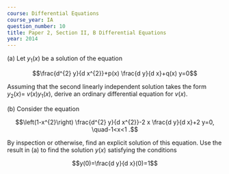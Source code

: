 ```yaml
---
course: Differential Equations
course_year: IA
question_number: 10
title: Paper 2, Section II, B Differential Equations
year: 2014
---
```




(a) Let $y_{1}(x)$ be a solution of the equation

$$\frac{d^{2} y}{d x^{2}}+p(x) \frac{d y}{d x}+q(x) y=0$$

Assuming that the second linearly independent solution takes the form $y_{2}(x)=$ $v(x) y_{1}(x)$, derive an ordinary differential equation for $v(x)$.

(b) Consider the equation

$$\left(1-x^{2}\right) \frac{d^{2} y}{d x^{2}}-2 x \frac{d y}{d x}+2 y=0, \quad-1<x<1 .$$

By inspection or otherwise, find an explicit solution of this equation. Use the result in (a) to find the solution $y(x)$ satisfying the conditions

$$y(0)=\frac{d y}{d x}(0)=1$$
